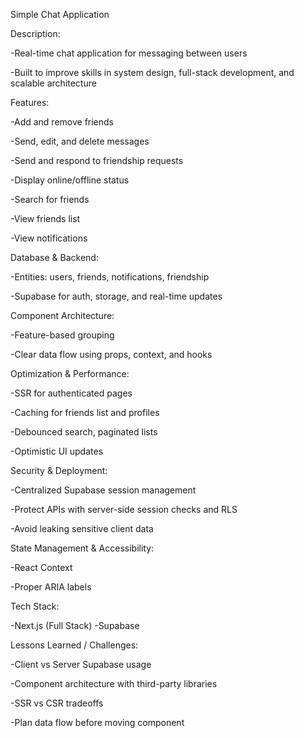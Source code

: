 Simple Chat Application

Description:

-Real-time chat application for messaging between users

-Built to improve skills in system design, full-stack development, and scalable architecture

Features:

-Add and remove friends

-Send, edit, and delete messages

-Send and respond to friendship requests

-Display online/offline status

-Search for friends

-View friends list

-View notifications

Database & Backend:

-Entities: users, friends, notifications, friendship

-Supabase for auth, storage, and real-time updates

Component Architecture:

-Feature-based grouping

-Clear data flow using props, context, and hooks

Optimization & Performance:

-SSR for authenticated pages

-Caching for friends list and profiles

-Debounced search, paginated lists

-Optimistic UI updates

Security & Deployment:

-Centralized Supabase session management

-Protect APIs with server-side session checks and RLS

-Avoid leaking sensitive client data

State Management & Accessibility:

-React Context

-Proper ARIA labels

Tech Stack:

-Next.js (Full Stack)
-Supabase

Lessons Learned / Challenges:

-Client vs Server Supabase usage

-Component architecture with third-party libraries

-SSR vs CSR tradeoffs

-Plan data flow before moving component
